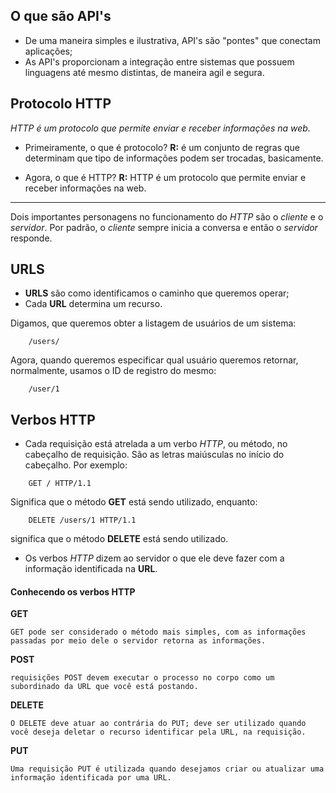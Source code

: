## O que são API's

- De uma maneira simples e ilustrativa, API's são "pontes" que conectam aplicações;
- As API's proporcionam a integração entre sistemas que possuem linguagens até mesmo distintas, de maneira agil e segura.

## Protocolo HTTP

*HTTP é um protocolo que permite enviar e receber informações na web.*

- Primeiramente, o que é protocolo?
__R:__ é um conjunto de regras que determinam que tipo de informações podem ser trocadas, basicamente.

- Agora, o que é HTTP?
__R:__ HTTP é um protocolo que permite enviar e receber informações na web.

<hr>

Dois importantes personagens no funcionamento do *HTTP* são o *cliente* e o *servidor*. Por padrão, o *cliente* sempre inicia a conversa e então o *servidor* responde.

## URLS

- __URLS__ são como identificamos o caminho que queremos operar;
- Cada __URL__ determina um recurso.

Digamos, que queremos obter a listagem de usuários de um sistema:

```
    /users/
```

Agora, quando queremos especificar qual usuário queremos retornar, normalmente, usamos o ID de registro do mesmo:

```
    /user/1
```

## Verbos HTTP

- Cada requisição está atrelada a um verbo *HTTP*, ou método, no cabeçalho de requisição. São as letras maiúsculas no início do cabeçalho. Por exemplo:

```
    GET / HTTP/1.1
```

Significa que o método __GET__ está sendo utilizado, enquanto:

```
    DELETE /users/1 HTTP/1.1
```
significa que o método __DELETE__ está sendo utilizado.

- Os verbos *HTTP* dizem ao servidor o que ele deve fazer com a informação identificada na __URL__.


#### Conhecendo os verbos HTTP

__GET__
```
GET pode ser considerado o método mais simples, com as informações passadas por meio dele o servidor retorna as informações.
```

__POST__
```
requisições POST devem executar o processo no corpo como um subordinado da URL que você está postando.
```

__DELETE__
```
O DELETE deve atuar ao contrária do PUT; deve ser utilizado quando você deseja deletar o recurso identificar pela URL, na requisição.
```

__PUT__
```
Uma requisição PUT é utilizada quando desejamos criar ou atualizar uma informação identificada por uma URL.
```